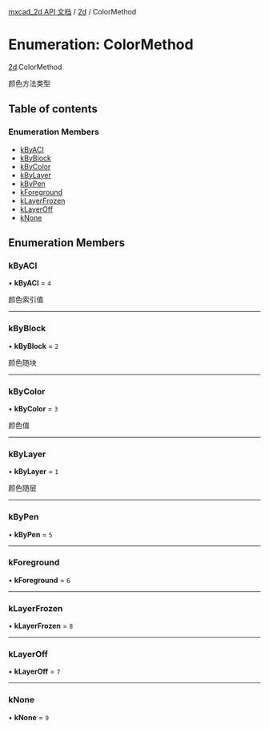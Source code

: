 [mxcad_2d API 文档](../README.md) / [2d](../modules/2d.md) / ColorMethod

# Enumeration: ColorMethod

[2d](../modules/2d.md).ColorMethod

颜色方法类型

## Table of contents

### Enumeration Members

- [kByACI](2d.ColorMethod.md#kbyaci)
- [kByBlock](2d.ColorMethod.md#kbyblock)
- [kByColor](2d.ColorMethod.md#kbycolor)
- [kByLayer](2d.ColorMethod.md#kbylayer)
- [kByPen](2d.ColorMethod.md#kbypen)
- [kForeground](2d.ColorMethod.md#kforeground)
- [kLayerFrozen](2d.ColorMethod.md#klayerfrozen)
- [kLayerOff](2d.ColorMethod.md#klayeroff)
- [kNone](2d.ColorMethod.md#knone)

## Enumeration Members

### kByACI

• **kByACI** = ``4``

颜色索引值

___

### kByBlock

• **kByBlock** = ``2``

颜色随块

___

### kByColor

• **kByColor** = ``3``

颜色值

___

### kByLayer

• **kByLayer** = ``1``

颜色随层

___

### kByPen

• **kByPen** = ``5``

___

### kForeground

• **kForeground** = ``6``

___

### kLayerFrozen

• **kLayerFrozen** = ``8``

___

### kLayerOff

• **kLayerOff** = ``7``

___

### kNone

• **kNone** = ``9``
